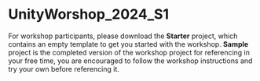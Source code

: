 # UnityWorshop_2024_S1 

For workshop participants, please download the <b>Starter</b> project, which contains an empty template to get you started with the workshop. 
<b>Sample</b> project is the completed version of the workshop project for referencing in your free time, you are encouraged to follow the workshop instructions and try your own before referencing it. 
